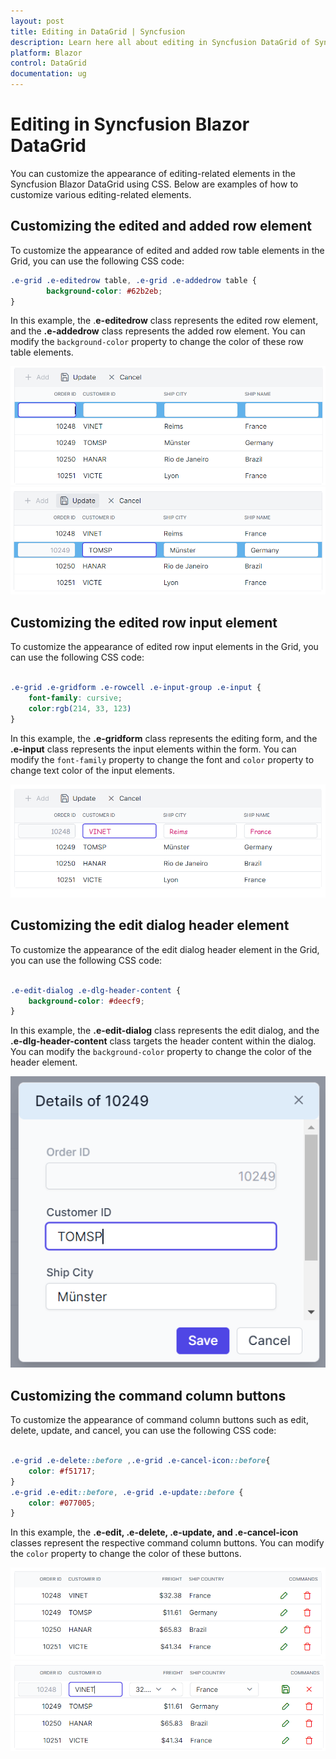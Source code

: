 ```yaml
---
layout: post
title: Editing in DataGrid | Syncfusion
description: Learn here all about editing in Syncfusion DataGrid of Syncfusion Essential JS 2 and more.
platform: Blazor
control: DataGrid
documentation: ug
---
```


# Editing in Syncfusion Blazor DataGrid

You can customize the appearance of editing-related elements in the Syncfusion Blazor DataGrid using CSS. Below are examples of how to customize various editing-related elements.

## Customizing the edited and added row element

To customize the appearance of edited and added row table elements in the Grid, you can use the following CSS code:

```css
.e-grid .e-editedrow table, .e-grid .e-addedrow table {
	    background-color: #62b2eb;
}
```
In this example, the .**e-editedrow** class represents the edited row element, and the **.e-addedrow** class represents the added row element. You can modify the `background-color` property to change the color of these row table elements.

![Customizing the added row element](../images/style-and-appearance/edited-added-row-element.png)
![Customizing the edited row element](../images/style-and-appearance/edited-added-row-element-2.png)

## Customizing the edited row input element

To customize the appearance of edited row input elements in the Grid, you can use the following CSS code:

```css

.e-grid .e-gridform .e-rowcell .e-input-group .e-input {
    font-family: cursive;
    color:rgb(214, 33, 123)
}

```
In this example, the **.e-gridform** class represents the editing form, and the **.e-input** class represents the input elements within the form. You can modify the `font-family` property to change the font and `color` property  to change text color of the input elements.

![Customizing the edited and added row element](../images/style-and-appearance/edited-row-input-element.png)

## Customizing the edit dialog header element

To customize the appearance of the edit dialog header element in the Grid, you can use the following CSS code:

```css

.e-edit-dialog .e-dlg-header-content {
    background-color: #deecf9;
}

```
In this example, the **.e-edit-dialog** class represents the edit dialog, and the **.e-dlg-header-content** class targets the header content within the dialog. You can modify the `background-color` property to change the color of the header element.

![Customizing the edit dialog header element](../images/style-and-appearance/edit-dialog-header-element.png)

## Customizing the command column buttons

To customize the appearance of command column buttons such as edit, delete, update, and cancel, you can use the following CSS code:

```css

.e-grid .e-delete::before ,.e-grid .e-cancel-icon::before{
    color: #f51717;
}
.e-grid .e-edit::before, .e-grid .e-update::before {
    color: #077005;
}

```
In this example, the **.e-edit, .e-delete, .e-update, and .e-cancel-icon** classes represent the respective command column buttons. You can modify the `color` property to change the color of these buttons.

![Customize command column button](../images/style-and-appearance/commandbutton-1.png)
![Customize command column button](../images/style-and-appearance/commandbutton-2.png)